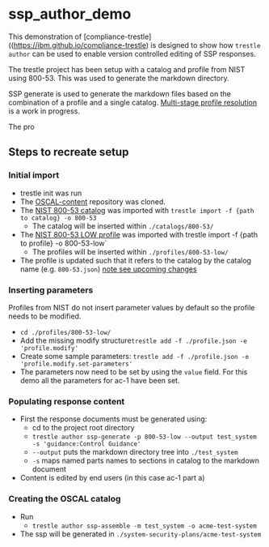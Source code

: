 # ssp_author_demo

This demonstration of \[compliance-trestle\]((https://ibm.github.io/compliance-trestle) is designed to show how `trestle author` can be used to enable version controlled editing of SSP responses.

The trestle project has been setup with a catalog and profile from NIST using 800-53. This was used to generate the markdown directory.

SSP generate is used to generate the markdown files based on the combination of a profile and a single catalog. [Multi-stage profile resolution](https://github.com/IBM/compliance-trestle/issues/648) is a work in progress.

The pro

## Steps to recreate setup

### Initial import

- trestle init was run
- The [OSCAL-content](https://github.com/usnistgov/OSCAL-content) repository was cloned.
- The [NIST 800-53 catalog](https://github.com/usnistgov/oscal-content/blob/master/nist.gov/SP800-53/rev5/json/NIST_SP-800-53_rev5_catalog.json) was imported with `trestle import -f {path to catalog} -o 800-53`
  - The catalog will be inserted within `./catalogs/800-53/`
- The [NIST 800-53 LOW profile](https://github.com/usnistgov/oscal-content/blob/master/nist.gov/SP800-53/rev5/json/NIST_SP-800-53_rev5_LOW-baseline_profile.json) was imported with trestle import -f {path to profile} -o 800-53-low\`
  - The profiles will be inserted within `./profiles/800-53-low/`
- The profile is updated such that it refers to the catalog by the catalog name (e.g. `800-53.json`) [note see upcoming changes](https://github.com/IBM/compliance-trestle/issues/557)

### Inserting parameters

Profiles from NIST do not insert parameter values by default so the profile needs to be modified.

- `cd ./profiles/800-53-low/`
- Add the missing modify structure`trestle add -f ./profile.json -e 'profile.modify'`
- Create some sample parameters: `trestle add -f ./profile.json -e 'profile.modify.set-parameters'`
- The parameters now need to be set by using the `value` field. For this demo all the parameters for ac-1 have been set.

### Populating response content

- First the response documents must be generated using:
  - cd to the project root directory
  - `trestle author ssp-generate -p 800-53-low --output test_system -s 'guidance:Control Guidance'`
  - `--output` puts the markdown directory tree into `./test_system`
  - `-s` maps named parts names to sections in catalog to the markdown document
- Content is edited by end users (in this case ac-1 part a)

### Creating the OSCAL catalog

- Run
  - `trestle author ssp-assemble -m test_system -o acme-test-system`
- The ssp will be generated in `./system-security-plans/acme-test-system`
